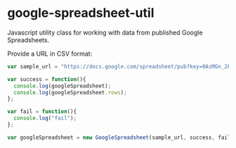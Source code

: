 google-spreadsheet-util
=======================

Javascript utility class for working with data from published Google Spreadsheets.

Provide a URL in CSV format:
```javascript
var sample_url = "https://docs.google.com/spreadsheet/pub?key=0AsMGn_2Fl4CEdG1sQ1VtemtnZHRDT3pna1RzR0R6Q3c&output=csv";

var success = function(){
  console.log(googleSpreadsheet);
  console.log(googleSpreadsheet.rows);
};

var fail = function(){
  console.log("fail");
};

var googleSpreadsheet = new GoogleSpreadsheet(sample_url, success, fail);
```